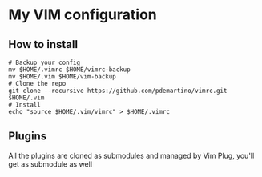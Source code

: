 # My VIM configuration

## How to install

```
# Backup your config
mv $HOME/.vimrc $HOME/vimrc-backup
mv $HOME/.vim $HOME/vim-backup
# Clone the repo
git clone --recursive https://github.com/pdemartino/vimrc.git $HOME/.vim
# Install
echo "source $HOME/.vim/vimrc" > $HOME/.vimrc
```

## Plugins
All the plugins are cloned as submodules and managed by Vim Plug, you'll get as submodule as well
